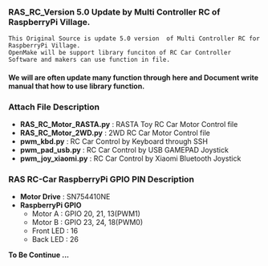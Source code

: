 ### RAS_RC_Version 5.0 Update by Multi Controller RC of RaspberryPi Village.

```
This Original Source is update 5.0 version  of Multi Controller RC for RaspberryPi Village.
OpenMake will be support library funciton of RC Car Controller Software and makers can use function in file.
```
#### We will are often update many function through here and Document write manual that how to use library function.

### Attach File Description

* **RAS_RC_Motor_RASTA.py** : RASTA Toy RC Car Motor Control file
* **RAS_RC_Motor_2WD.py** : 2WD RC Car Motor Control file
* **pwm_kbd.py** : RC Car Control by Keyboard through SSH
* **pwm_pad_usb.py** : RC Car Control by USB GAMEPAD Joystick
* **pwm_joy_xiaomi.py** : RC Car Control by Xiaomi Bluetooth Joystick

### RAS RC-Car RaspberryPi GPIO PIN Description

* **Motor Drive** : SN754410NE 
* **RaspberryPi GPIO**
   
   - Motor A : GPIO 20, 21, 13(PWM1)
   - Motor B : GPIO 23, 24, 18(PWM0)
   - Front LED : 16
   - Back LED : 26
   
**To Be Continue ...**
